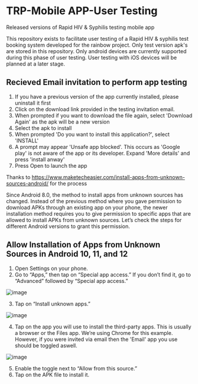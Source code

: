 # TRP-Mobile APP-User Testing
Released versions of Rapid HIV &amp; Syphilis testing mobile app

This repository exists to facilitate user testing of a Rapid HIV & syphilis test booking system developed for the rainbow project.
Only test version apk's are stored in this repository. Only android devices are currently supported during this phase of user testing.
User testing with iOS devices will be planned at a later stage.

## Recieved Email invitation to perform app testing

1. If you have a previous version of the app currently installed, please uninstall it first
2. Click on the download link provided in the testing invitation email.
3. When prompted if you want to download the file again, select 'Download Again' as the apk will be a new version
4. Select the apk to install
5. When prompted 'Do you want to install this application?', select 'INSTALL'
6. A prompt may appear 'Unsafe app blocked'. This occurs as 'Google play' is not aware of the app or its developer. Expand 'More details' and press 'install anway'
7. Press Open to launch the app

Thanks to https://www.maketecheasier.com/install-apps-from-unknown-sources-android/ for the process

Since Android 8.0, the method to install apps from unknown sources has changed. Instead of the previous method where you gave permission to download APKs through an existing app on your phone, the newer installation method requires you to give permission to specific apps that are allowed to install APKs from unknown sources. Let’s check the steps for different Android versions to grant this permission.

## Allow Installation of Apps from Unknown Sources in Android 10, 11, and 12

1. Open Settings on your phone.
2. Go to “Apps,” then tap on “Special app access.” If you don’t find it, go to “Advanced” followed by “Special app access.”

![image](https://user-images.githubusercontent.com/94055886/230466198-6c2fdd9b-e9d2-4faf-a961-cb8a5118c2bc.png)

3. Tap on “Install unknown apps.”

![image](https://user-images.githubusercontent.com/94055886/230466348-c7487e51-88b8-4d47-8ad6-4f23e18eb537.png)

4. Tap on the app you will use to install the third-party apps. This is usually a browser or the Files app. We’re using Chrome for this example. However, if you were invited via email then the 'Email' app you use should be toggled aswell.

![image](https://user-images.githubusercontent.com/94055886/230466551-146fbbf4-adf6-4480-b930-c8c11724ed9b.png)

5. Enable the toggle next to “Allow from this source.”
6. Tap on the APK file to install it.


